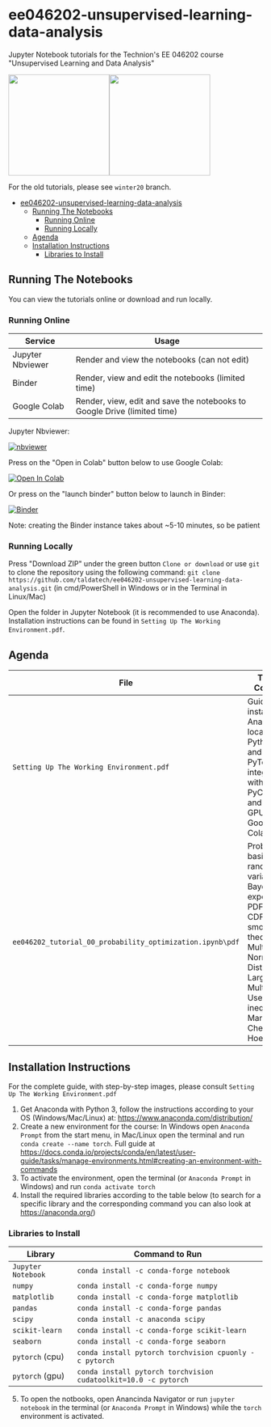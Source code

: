 # ee046202-unsupervised-learning-data-analysis

Jupyter Notebook tutorials for the Technion's EE 046202 course "Unsupervised Learning and Data Analysis"

<img src="https://github.com/taldatech/ee046202-unsupervised-learning-data-analysis/blob/master/assets/tut_xx_mnist_anim.gif" width="200"><img src="https://github.com/taldatech/ee046202-unsupervised-learning-data-analysis/blob/master/assets/tut_xv_vae_anim.gif" width="200">

For the old tutorials, please see `winter20` branch.

- [ee046202-unsupervised-learning-data-analysis](#ee046202-unsupervised-learning-data-analysis)
  * [Running The Notebooks](#running-the-notebooks)
    + [Running Online](#running-online)
    + [Running Locally](#running-locally)
  * [Agenda](#agenda)
  * [Installation Instructions](#installation-instructions)
    + [Libraries to Install](#libraries-to-install)

## Running The Notebooks
You can view the tutorials online or download and run locally.

### Running Online

|Service      | Usage |
|-------------|---------|
|Jupyter Nbviewer| Render and view the notebooks (can not edit) |
|Binder| Render, view and edit the notebooks (limited time) |
|Google Colab| Render, view, edit and save the notebooks to Google Drive (limited time) |


Jupyter Nbviewer:

[![nbviewer](https://jupyter.org/assets/main-logo.svg)](https://nbviewer.jupyter.org/github/taldatech/ee046202-unsupervised-learning-data-analysis/tree/master/)


Press on the "Open in Colab" button below to use Google Colab:

[![Open In Colab](https://colab.research.google.com/assets/colab-badge.svg)](https://colab.research.google.com/github/taldatech/ee046202-unsupervised-learning-data-analysis)

Or press on the "launch binder" button below to launch in Binder:

[![Binder](https://mybinder.org/badge_logo.svg)](https://mybinder.org/v2/gh/taldatech/ee046202-unsupervised-learning-data-analysis/master)

Note: creating the Binder instance takes about ~5-10 minutes, so be patient

### Running Locally

Press "Download ZIP" under the green button `Clone or download` or use `git` to clone the repository using the 
following command: `git clone https://github.com/taldatech/ee046202-unsupervised-learning-data-analysis.git` (in cmd/PowerShell in Windows or in the Terminal in Linux/Mac)

Open the folder in Jupyter Notebook (it is recommended to use Anaconda). Installation instructions can be found in `Setting Up The Working Environment.pdf`.



## Agenda

|File       | Topics Covered |
|----------------|---------|
|`Setting Up The Working Environment.pdf`| Guide for installing Anaconda locally with Python 3 and PyTorch, integration with PyCharm and using GPU on Google Colab |
|`ee046202_tutorial_00_probability_optimization.ipynb\pdf`| Probability basics, random variables, Bayes rule, expectancy, PDF and CDF, smoothing theorem, Multivariate Normal Distribution, Largrange Multipliers, Useful inequalities: Markov, Chebyshev, Hoeffding |


## Installation Instructions

For the complete guide, with step-by-step images, please consult `Setting Up The Working Environment.pdf`

1. Get Anaconda with Python 3, follow the instructions according to your OS (Windows/Mac/Linux) at: https://www.anaconda.com/distribution/
2. Create a new environment for the course:
In Windows open `Anaconda Prompt` from the start menu, in Mac/Linux open the terminal and run `conda create --name torch`. Full guide at https://docs.conda.io/projects/conda/en/latest/user-guide/tasks/manage-environments.html#creating-an-environment-with-commands
3. To activate the environment, open the terminal (or `Anaconda Prompt` in Windows) and run `conda activate torch`
4. Install the required libraries according to the table below (to search for a specific library and the corresponding command you can also look at https://anaconda.org/)

### Libraries to Install

|Library         | Command to Run |
|----------------|---------|
|`Jupyter Notebook`|  `conda install -c conda-forge notebook`|
|`numpy`|  `conda install -c conda-forge numpy`|
|`matplotlib`|  `conda install -c conda-forge matplotlib`|
|`pandas`|  `conda install -c conda-forge pandas`|
|`scipy`| `conda install -c anaconda scipy `|
|`scikit-learn`|  `conda install -c conda-forge scikit-learn`|
|`seaborn`|  `conda install -c conda-forge seaborn`|
|`pytorch` (cpu)| `conda install pytorch torchvision cpuonly -c pytorch` |
|`pytorch` (gpu)| `conda install pytorch torchvision cudatoolkit=10.0 -c pytorch` |


5. To open the notbooks, open Anancinda Navigator or run `jupyter notebook` in the terminal (or `Anaconda Prompt` in Windows) while the `torch` environment is activated.
